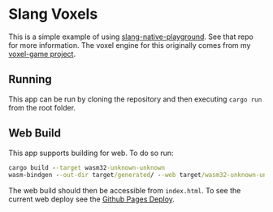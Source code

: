 # Slang Voxels

This is a simple example of using [slang-native-playground](https://github.com/Devon7925/slang-native-playground). See that repo for more information. The voxel engine for this originally comes from my [voxel-game project](https://github.com/Devon7925/voxel-game).

## Running

This app can be run by cloning the repository and then executing `cargo run` from the root folder. 

## Web Build

This app supports building for web. To do so run:

```bat
cargo build --target wasm32-unknown-unknown
wasm-bindgen --out-dir target/generated/ --web target/wasm32-unknown-unknown/debug/slang-voxels.wasm 
```

The web build should then be accessible from `index.html`. To see the current web deploy see the [Github Pages Deploy](https://devon7925.github.io/slang-voxels/).


